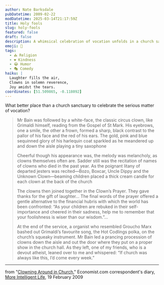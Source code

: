 ```yaml
---
author: Nate Barksdale
pubDatetime: 2009-02-22
modDatetime: 2025-03-14T21:17:59Z
title: Holy fools
slug: holy-fools
featured: false
draft: false
description: A whimsical celebration of vocation unfolds in a church sanctuary, where clowns honor the laughter and legacy of their craft.
emoji: 🤡
tags:
  - ⛪ Religion
  - ❤️ Kindness
  - 😂 Humor
  - 🎭 Comedy
haiku: |
  Laughter fills the air,  
  Clowns in solemn reverence,  
  Joy amidst the tears.
coordinates: [51.509865, -0.118092]
---
```


What better place than a church sanctuary to celebrate the serious matter of vocation?

> Mr Bain was followed by a white-face, the classic circus clown, like Grimaldi himself, reading from the Gospel of St Mark. His eyebrows, one a smile, the other a frown, formed a sharp, black contrast to the pallor of his face and the red of his ears. The gold, pink and blue sequinned glory of his harlequin coat sparkled as he meandered up and down the aisle playing a tiny saxophone
>
> Cheerful though his appearance was, the melody was melancholy, as clowns themselves often are. Sadder still was the recitation of names of clowns who died in the past year. As the poignant litany of departed jesters was recited—Bozo, Boxcar, Uncle Dippy and the Unknown Clown—beaming children placed a thick cream candle for each clown at the back of the church
>
> The clowns then joined together in the Clown’s Prayer. They gave thanks for the gift of laughter… The final words of the prayer offered a gentle alternative to the financial hubris with which the world has been confronted: “As your children are rebuked in their self-importance and cheered in their sadness, help me to remember that your foolishness is wiser than our wisdom.”…
>
> At the end of the service, a organist who resembled Groucho Marx bashed out Grimaldi’s favourite song, the Hot Codlings polka, on the church’s squeaky instrument. Mr Bain led a prancing procession of clowns down the aisle and out the door where they put on a proper show in the church hall. As they left, one of my friends, who is a devout atheist, leaned over to me and whispered: “If church was always like this, I’d come every week.”

---

from "[Clowning Around in Church](http://web.archive.org/web/20120419162608/http://moreintelligentlife.com/story/clowns-jesus)," Economist.com correspondent's diary, [More Intelligent Life](http://web.archive.org/web/20120419162608/http://moreintelligentlife.com/story/clowns-jesus), 19 February 2009
